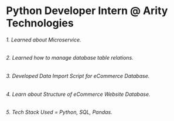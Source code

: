 # Python Developer Intern @ Arity Technologies

###### 1. Learned about Microservice.

###### 2. Learned how to manage database table relations.

###### 3. Developed Data Import Script for eCommerce Database.

###### 4. Learn about Structure of eCommerce Website Database.

###### 5. Tech Stack Used = Python, SQL, Pandas.

